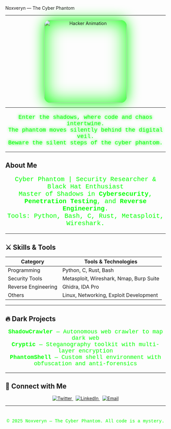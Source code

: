 # <p align="center" style="color: #00ff00; font-family: 'Courier New', monospace; font-size: 48px; text-shadow: 0 0 20px #00ff00, 0 0 40px #00ff00;">
  Noxveryn — The Cyber Phantom
</p>

---

<p align="center">
  <img src="https://media.giphy.com/media/LHZyixOnHwDDy/giphy.gif" alt="Hacker Animation" width="260" style="border-radius: 20px; box-shadow: 0 0 40px #00ff00, 0 0 60px #00ff00 inset;" />
</p>

---

<p align="center" style="color: #00ff00; font-family: 'Courier New', monospace; font-size: 18px; margin-top: 20px; text-shadow: 0 0 10px #00ff00;">
  Enter the shadows, where code and chaos intertwine.<br>
  The phantom moves silently behind the digital veil.<br>
  Beware the silent steps of the cyber phantom.
</p>

---

## About Me

<p align="center" style="color: #00ff00; font-family: 'Courier New', monospace; font-size: 20px;">
  Cyber Phantom | Security Researcher & Black Hat Enthusiast<br>
  Master of Shadows in <strong>Cybersecurity</strong>, <strong>Penetration Testing</strong>, and <strong>Reverse Engineering</strong>.<br>
  Tools: Python, Bash, C, Rust, Metasploit, Wireshark.
</p>

---

## ⚔️ Skills & Tools

| Category            | Tools & Technologies                         |
|---------------------|----------------------------------------------|
| Programming         | Python, C, Rust, Bash                         |
| Security Tools      | Metasploit, Wireshark, Nmap, Burp Suite      |
| Reverse Engineering | Ghidra, IDA Pro                              |
| Others              | Linux, Networking, Exploit Development       |

---

## 🔥 Dark Projects

<p align="center" style="color: #00ff00; font-family: 'Courier New', monospace; font-size: 18px;">
  <a href="https://github.com/Noxveryn/ShadowCrawler" target="_blank" style="color:#00ff00; text-decoration:none; font-weight:bold;">ShadowCrawler</a> — Autonomous web crawler to map dark web<br>
  <a href="https://github.com/Noxveryn/Cryptic" target="_blank" style="color:#00ff00; text-decoration:none; font-weight:bold;">Cryptic</a> — Steganography toolkit with multi-layer encryption<br>
  <a href="https://github.com/Noxveryn/PhantomShell" target="_blank" style="color:#00ff00; text-decoration:none; font-weight:bold;">PhantomShell</a> — Custom shell environment with obfuscation and anti-forensics<br>
</p>

---

## 📡 Connect with Me

<p align="center">
  <a href="https://twitter.com/Noxveryn" target="_blank">
    <img src="https://img.shields.io/twitter/follow/Noxveryn?label=Twitter&style=for-the-badge&color=00ff00&logo=twitter" alt="Twitter"/>
  </a>
  &nbsp;
  <a href="https://linkedin.com/in/Noxveryn" target="_blank">
    <img src="https://img.shields.io/badge/LinkedIn-Noxveryn-00ff00?style=for-the-badge&logo=linkedin" alt="LinkedIn"/>
  </a>
  &nbsp;
  <a href="mailto:noxveryn@example.com">
    <img src="https://img.shields.io/badge/Email-Contact-00ff00?style=for-the-badge&logo=gmail" alt="Email"/>
  </a>
</p>

---

<footer align="center" style="margin-top: 40px; font-family: 'Courier New', monospace; color: #00ff00; font-size: 14px;">
  &copy; 2025 Noxveryn — The Cyber Phantom. All code is a mystery.
</footer>
